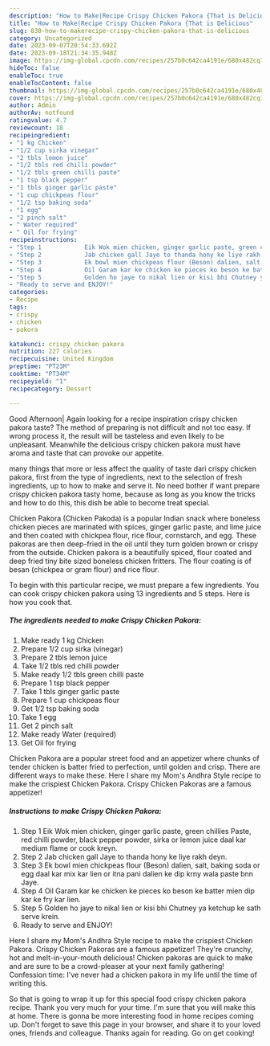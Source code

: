 ```yaml
---
description: "How to Make|Recipe Crispy Chicken Pakora {That is Delicious"
title: "How to Make|Recipe Crispy Chicken Pakora {That is Delicious"
slug: 830-how-to-makerecipe-crispy-chicken-pakora-that-is-delicious
category: Uncategorized
date: 2023-09-07T20:54:33.692Z
date: 2023-09-18T21:34:35.948Z
image: https://img-global.cpcdn.com/recipes/257b0c642ca4191e/680x482cq70/crispy-chicken-pakora-recipe-main-photo.jpg
hideToc: false
enableToc: true
enableTocContent: false
thumbnail: https://img-global.cpcdn.com/recipes/257b0c642ca4191e/680x482cq70/crispy-chicken-pakora-recipe-main-photo.jpg
cover: https://img-global.cpcdn.com/recipes/257b0c642ca4191e/680x482cq70/crispy-chicken-pakora-recipe-main-photo.jpg
author: Admin
authorAv: notfound
ratingvalue: 4.7
reviewcount: 18
recipeingredient:
- "1 kg Chicken"
- "1/2 cup sirka vinegar"
- "2 tbls lemon juice"
- "1/2 tbls red chilli powder"
- "1/2 tbls green chilli paste"
- "1 tsp black pepper"
- "1 tbls ginger garlic paste"
- "1 cup chickpeas flour"
- "1/2 tsp baking soda"
- "1 egg"
- "2 pinch salt"
- " Water required"
- " Oil for frying"
recipeinstructions:
- "Step 1            Eik Wok mien chicken, ginger garlic paste, green chillies Paste, red chilli powder, black pepper powder, sirka or lemon juice daal kar medium flame or cook kreyn."
- "Step 2            Jab chicken gall Jaye to thanda hony ke liye rakh deyn."
- "Step 3            Ek bowl mien chickpeas flour (Beson) dalien, salt, baking soda or egg daal kar mix kar lien or itna pani dalien ke dip krny wala paste bnn Jaye."
- "Step 4            Oil Garam kar ke chicken ke pieces ko beson ke batter mien dip kar ke fry kar lien."
- "Step 5            Golden ho jaye to nikal lien or kisi bhi Chutney ya ketchup ke sath serve krein."
- "Ready to serve and ENJOY!"
categories:
- Recipe
tags:
- crispy
- chicken
- pakora

katakunci: crispy chicken pakora 
nutrition: 227 calories
recipecuisine: United Kingdom
preptime: "PT23M"
cooktime: "PT34M"
recipeyield: "1"
recipecategory: Dessert

---
```



Good Afternoon| Again looking for a recipe inspiration crispy chicken pakora taste? The method of preparing is not difficult and not too easy. If wrong process it, the result will be tasteless and even likely to be unpleasant. Meanwhile the delicious crispy chicken pakora must have aroma and taste that can provoke our appetite.






many things that more or less affect the quality of taste dari crispy chicken pakora, first from the type of ingredients, next to the selection of fresh ingredients, up to how to make and serve it. No need bother if want prepare crispy chicken pakora tasty home, because as long as you know the tricks and how to do this, this dish be able to become treat special.


Chicken Pakora (Chicken Pakoda) is a popular Indian snack where boneless chicken pieces are marinated with spices, ginger garlic paste, and lime juice and then coated with chickpea flour, rice flour, cornstarch, and egg. These pakoras are then deep-fried in the oil until they turn golden brown or crispy from the outside. Chicken pakora is a beautifully spiced, flour coated and deep fried tiny bite sized boneless chicken fritters. The flour coating is of besan (chickpea or gram flour) and rice flour.


To begin with this particular recipe, we must prepare a few ingredients. You can cook crispy chicken pakora using 13 ingredients and 5 steps. Here is how you cook that.

<!--inarticleads1-->

##### The ingredients needed to make Crispy Chicken Pakora:

1. Make ready 1 kg Chicken
1. Prepare 1/2 cup sirka (vinegar)
1. Prepare 2 tbls lemon juice
1. Take 1/2 tbls red chilli powder
1. Make ready 1/2 tbls green chilli paste
1. Prepare 1 tsp black pepper
1. Take 1 tbls ginger garlic paste
1. Prepare 1 cup chickpeas flour
1. Get 1/2 tsp baking soda
1. Take 1 egg
1. Get 2 pinch salt
1. Make ready  Water (required)
1. Get  Oil for frying


Chicken Pakora are a popular street food and an appetizer where chunks of tender chicken is batter fried to perfection, until golden and crisp. There are different ways to make these. Here I share my Mom&#39;s Andhra Style recipe to make the crispiest Chicken Pakora. Crispy Chicken Pakoras are a famous appetizer! 

<!--inarticleads2-->

##### Instructions to make Crispy Chicken Pakora:

1. Step 1            Eik Wok mien chicken, ginger garlic paste, green chillies Paste, red chilli powder, black pepper powder, sirka or lemon juice daal kar medium flame or cook kreyn.
1. Step 2            Jab chicken gall Jaye to thanda hony ke liye rakh deyn.
1. Step 3            Ek bowl mien chickpeas flour (Beson) dalien, salt, baking soda or egg daal kar mix kar lien or itna pani dalien ke dip krny wala paste bnn Jaye.
1. Step 4            Oil Garam kar ke chicken ke pieces ko beson ke batter mien dip kar ke fry kar lien.
1. Step 5            Golden ho jaye to nikal lien or kisi bhi Chutney ya ketchup ke sath serve krein.
1. Ready to serve and ENJOY!

Here I share my Mom&#39;s Andhra Style recipe to make the crispiest Chicken Pakora. Crispy Chicken Pakoras are a famous appetizer! They&#39;re crunchy, hot and melt-in-your-mouth delicious! Chicken pakoras are quick to make and are sure to be a crowd-pleaser at your next family gathering! Confession time: I&#39;ve never had a chicken pakora in my life until the time of writing this. 

So that is going to wrap it up for this special food crispy chicken pakora recipe. Thank you very much for your time. I'm sure that you will make this at home. There is gonna be more interesting food in home recipes coming up. Don't forget to save this page in your browser, and share it to your loved ones, friends and colleague. Thanks again for reading. Go on get cooking!

